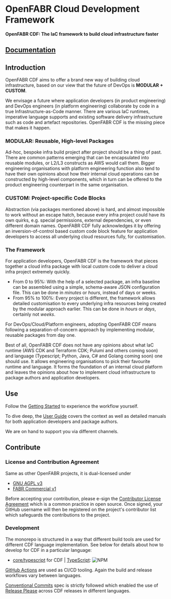 # OpenFABR Cloud Development Framework

**OpenFABR CDF: The IaC framework to build cloud infrastructure faster**

## [Documentation](https://openfabr.github.io/cdf/)

## Introduction

OpenFABR CDF aims to offer a brand new way of building cloud infrastructure, based on our view that the future of DevOps is **MODULAR + CUSTOM**. 

We envisage a future where application developers (in product engineering) and DevOps engineers (in platform engineering) collaborate by code in a true Infrastructure-as-Code manner. There are various IaC runtimes, imperative language supports and existing software delivery infrastructure such as code and artefact repositories. OpenFABR CDF is the missing piece that makes it happen. 

### MODULAR: Reusable, High-level Packages

Ad-hoc, bespoke infra build project after project should be a thing of past. There are common patterns emerging that can be encapsulated into reusable modules, or L2/L3 constructs as AWS would call them. Bigger engineering organisations with platform engineering function also tend to have their own opinions about how their internal cloud operations can be constructed by high-level components, which in turn can be offered to the product engineering counterpart in the same organisation.  

### CUSTOM: Project-specific Code Blocks

Abstraction (via packages mentioned above) is hard, and almost impossible to work without an escape hatch, because every infra project could have its own quirks, e.g. special permissions, external dependencies, or even different domain names. OpenFABR CDF fully acknowledges it by offering an inversion-of-control based custom code block feature for application developers to access all underlying cloud resources fully, for customisation.  

### The Framework

For application developers, OpenFABR CDF is the framework that pieces together a cloud infra package with local custom code to deliver a cloud infra project extremely quickly. 

- From 0 to 95%: With the help of a selected package, an infra baseline can be assembled using a simple, schema-aware JSON configuration file. This can be done in *minutes* or *hours*, instead of days or weeks.
- From 95% to 100%: Every project is different, the framework allows detailed customisation to every underlying infra resources being created by the modular approach earlier. This can be done in *hours* or *days*, certainly not *weeks*.

For DevOps/Cloud/Platform engineers, adopting OpenFABR CDF means following a separation-of-concern approach by implementing modular, reusable packages from day one. 

Best of all, OpenFABR CDF does not have any opinions about what IaC runtime (AWS CDK and Terraform CDK; Pulumi and others coming soon) and language (Typescript; Python, Java, C# and Golang coming soon) one should use. It allows engineering organisations to pick their favourite runtime and language. It forms the foundation of an internal cloud platform and leaves the opinions about how to implement cloud infrastructure to package authors and application developers.

## Use

Follow the [Getting Started](./docs/get-started/quick-start.md) to experience the workflow yourself.

To dive deep, the [User Guide](./docs/user-guide/overview.md) covers the context as well as detailed manuals for both application developers and package authors. 

We are on hand to support you via different channels.

## Contribute

### License and Contribution Agreement

Same as other OpenFABR projects, it is dual-licensed under 
- [GNU AGPL v3](https://www.gnu.org/licenses/agpl-3.0.en.html)
- [FABR Commercial v1](https://fabrhq.com/license/commercial-v1)

Before accepting your contribution, please e-sign the [Contributor License Agreement](https://open.fabrhq.com/cla) which is a common practice in open source. Once signed, your GitHub username will then be registered on the project's contributor list which safeguards the contributions to the project.

### Development

The monorepo is structured in a way that different build tools are used for different CDF language implementation. See below for details about how to develop for CDF in a particular language:

- [core/typescript](./core/typescript/README.md) for CDF | [TypeScript](https://www.typescriptlang.org/): ![NPM](https://img.shields.io/npm/v/@openfabr/cdf)


[GitHub Actions](https://docs.github.com/en/actions) are used as CI/CD tooling. Again the build and release workflows vary between languages. 

[Conventional Commits](https://www.conventionalcommits.org/) spec is strictly followed which enabled the use of [Release Please](https://github.com/googleapis/release-please) across CDF releases in different languages.
